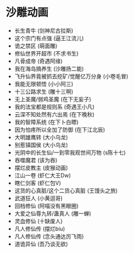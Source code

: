 # 沙雕动画
- 长生青牛 (剑神尼古拉斯)
- 这个宗门有点强 (逼王江流儿)
- 诡之禁区 (萌面雕)
- 修仙世界开超市 (不求书生)
- 凡骨成帝 (奇遇阿缘)
- 我在海岛搞养生 (沙雕扬二能)
- 飞升仙界竟被抓去挖矿/觉醒亿万分身 (小卷毛冒)
- 我能无限顿悟 (小小阿三)
- 十三公路求生 (雕十三啊)
- 无上圣魔/弱鸡圣魔 (在下无妄子)
- 我的法宝都是规则系 (奇遇王小凡)
- 云深不知处然有六出焉 (在下晚秋)
- 我的智障系统 (在下卜白瞟)
- 因为怕疼所以全加了防御 (在下江北辰)
- 大明雄鹰转 (大小乌龙)
- 别惹镇国侯 (大小乌龙)
- 光阴中的长生仙/一到零我观世间万物 (s陈十七)
- 吞噬魔君 (该为吞)
- 摆烂皮教主 (皮猴动画)
- 江山一卷 (虾仁大王Dw)
- 瞎仁剑客 (虾仁包V)
- 这货的心真脏/这个二货心真脏 (王馒头之旅)
- 武道狂人 (小黄逗哥)
- 回档修仙 (阿喵没有黑眼圈)
- 大爱之仙尊九转/蛊真人 (雕一蝉)
- 灵血修仙 (十缺废人)
- 凡人修仙传 (摆烂biu)
- 凡人修仙传 (念头通达厉飞雨)
- 道诡异仙 (吾乃谈无欲)
